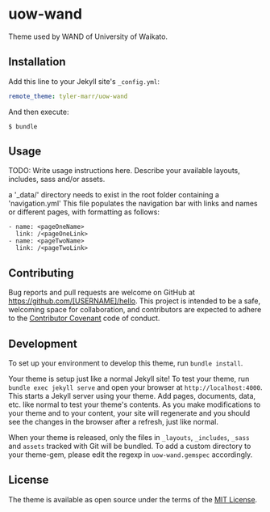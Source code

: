 # uow-wand

Theme used by WAND of University of Waikato. 


## Installation

Add this line to your Jekyll site's `_config.yml`:

```yaml
remote_theme: tyler-marr/uow-wand
```

And then execute:

    $ bundle

## Usage

TODO: Write usage instructions here. Describe your available layouts, includes, sass and/or assets.

a '_data/' directory needs to exist in the root folder containing a 'navigation.yml'
This file populates the navigation bar with links and names or different pages, with formatting as follows:
```
- name: <pageOneName>
  link: /<pageOneLink>
- name: <pageTwoName>
  link: /<pageTwoLink>
```

## Contributing

Bug reports and pull requests are welcome on GitHub at https://github.com/[USERNAME]/hello. This project is intended to be a safe, welcoming space for collaboration, and contributors are expected to adhere to the [Contributor Covenant](http://contributor-covenant.org) code of conduct.

## Development

To set up your environment to develop this theme, run `bundle install`.

Your theme is setup just like a normal Jekyll site! To test your theme, run `bundle exec jekyll serve` and open your browser at `http://localhost:4000`. This starts a Jekyll server using your theme. Add pages, documents, data, etc. like normal to test your theme's contents. As you make modifications to your theme and to your content, your site will regenerate and you should see the changes in the browser after a refresh, just like normal.

When your theme is released, only the files in `_layouts`, `_includes`, `_sass` and `assets` tracked with Git will be bundled.
To add a custom directory to your theme-gem, please edit the regexp in `uow-wand.gemspec` accordingly.

## License

The theme is available as open source under the terms of the [MIT License](https://opensource.org/licenses/MIT).

